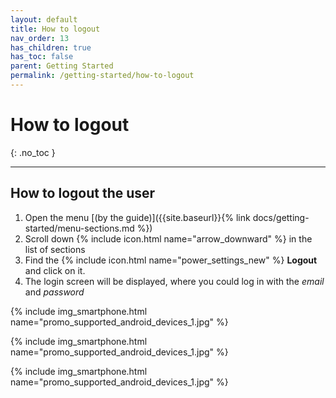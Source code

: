 ```yaml
---
layout: default
title: How to logout
nav_order: 13
has_children: true
has_toc: false
parent: Getting Started
permalink: /getting-started/how-to-logout
---
```


# How to logout
{: .no_toc }

---

## How to logout the user
1. Open the menu [(by the guide)]({{site.baseurl}}{% link docs/getting-started/menu-sections.md %})
2. Scroll down {% include icon.html name="arrow_downward" %} in the list of sections
3. Find the {% include icon.html name="power_settings_new" %} **Logout** and click on it.
4. The login screen will be displayed, where you could log in with the _email_ and _password_

{% include img_smartphone.html name="promo_supported_android_devices_1.jpg" %}

{% include img_smartphone.html name="promo_supported_android_devices_1.jpg" %}

{% include img_smartphone.html name="promo_supported_android_devices_1.jpg" %}